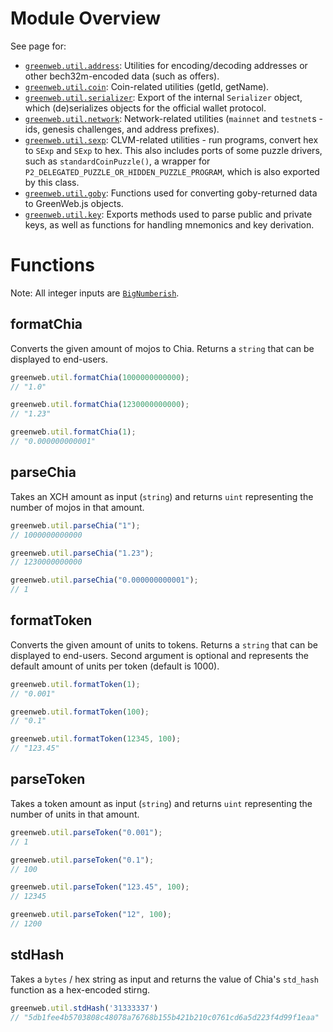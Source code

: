 # Module Overview

See page for:

 - [`greenweb.util.address`](address.md): Utilities for encoding/decoding addresses or other bech32m-encoded data (such as offers).
 - [`greenweb.util.coin`](coin.md): Coin-related utilities (getId, getName).
 - [`greenweb.util.serializer`](serializer.md): Export of the internal `Serializer` object, which (de)serializes objects for the official wallet protocol.
 - [`greenweb.util.network`](network.md): Network-related utilities (`mainnet` and `testnet`s - ids, genesis challenges, and address prefixes).
 - [`greenweb.util.sexp`](sexp.md): CLVM-related utilities - run programs, convert hex to `SExp` and `SExp` to hex. This also includes ports of some puzzle drivers, such as `standardCoinPuzzle()`, a wrapper for `P2_DELEGATED_PUZZLE_OR_HIDDEN_PUZZLE_PROGRAM`, which is also exported by this class.
 - [`greenweb.util.goby`](goby.md): Functions used for converting goby-returned data to GreenWeb.js objects.
 - [`greenweb.util.key`](key.md): Exports methods used to parse public and private keys, as well as functions for handling mnemonics and key derivation.

# Functions

Note: All integer inputs are [`BigNumberish`](https://docs.ethers.io/v5/api/utils/bignumber/).

## formatChia

Converts the given amount of mojos to Chia. Returns a `string` that can be displayed to end-users.

```js
greenweb.util.formatChia(1000000000000);
// "1.0"

greenweb.util.formatChia(1230000000000);
// "1.23"

greenweb.util.formatChia(1);
// "0.000000000001"
```

## parseChia
Takes an XCH amount as input (`string`) and returns `uint` representing the number of mojos in that amount.

```js
greenweb.util.parseChia("1");
// 1000000000000

greenweb.util.parseChia("1.23");
// 1230000000000

greenweb.util.parseChia("0.000000000001");
// 1
```

## formatToken

Converts the given amount of units to tokens. Returns a `string` that can be displayed to end-users. Second argument is optional and represents the default amount of units per token (default is 1000).

```js
greenweb.util.formatToken(1);
// "0.001"

greenweb.util.formatToken(100);
// "0.1"

greenweb.util.formatToken(12345, 100);
// "123.45"
```

## parseToken

Takes a token amount as input (`string`) and returns `uint` representing the number of units in that amount.
```js
greenweb.util.parseToken("0.001");
// 1

greenweb.util.parseToken("0.1");
// 100

greenweb.util.parseToken("123.45", 100);
// 12345

greenweb.util.parseToken("12", 100);
// 1200
```

## stdHash

Takes a `bytes` / hex string as input and returns the value of Chia's `std_hash` function as a hex-encoded stirng.
```js
greenweb.util.stdHash('31333337')
// "5db1fee4b5703808c48078a76768b155b421b210c0761cd6a5d223f4d99f1eaa" 
```

